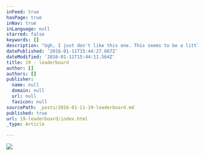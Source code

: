 ```yaml
---
inFeed: true
hasPage: true
inNav: true
inLanguage: null
starred: false
keywords: []
description: "Ugh, I just don't like this one. This seems to be a little bit of a trend lately"
datePublished: '2016-01-11T15:44:27.667Z'
dateModified: '2016-01-11T15:44:11.564Z'
title: 19 - leaderboard
author: []
authors: []
publisher:
  name: null
  domain: null
  url: null
  favicon: null
sourcePath: _posts/2016-01-11-19-leaderboard.md
published: true
url: 19-leaderboard/index.html
_type: Article

---
```

![](https://the-grid-user-content.s3-us-west-2.amazonaws.com/5328a6c1-d984-41f0-86fa-3ff961f46623.png)